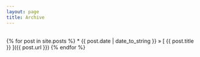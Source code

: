 ```yaml
---
layout: page
title: Archive
---
```


<br>
{% for post in site.posts %}
  * {{ post.date | date_to_string }} &raquo; [ {{ post.title }} ]({{ post.url }})
{% endfor %}

